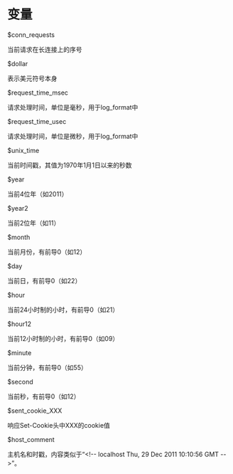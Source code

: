 # 变量

$conn_requests

当前请求在长连接上的序号


$dollar

表示美元符号本身


$request_time_msec

请求处理时间，单位是毫秒，用于log_format中


$request_time_usec

请求处理时间，单位是微秒，用于log_format中


$unix_time

当前时间戳，其值为1970年1月1日以来的秒数


$year

当前4位年（如2011）


$year2

当前2位年（如11）


$month

当前月份，有前导0（如12）


$day

当前日，有前导0（如22）


$hour

当前24小时制的小时，有前导0（如21）


$hour12

当前12小时制的小时，有前导0（如09）


$minute

当前分钟，有前导0（如55）


$second

当前秒，有前导0（如12）


$sent_cookie_XXX

响应Set-Cookie头中XXX的cookie值


$host_comment

主机名和时戳，内容类似于“&lt;!-- localhost Thu, 29 Dec 2011 10:10:56 GMT --&gt;”。

  